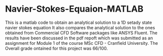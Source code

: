 # Navier-Stokes-Equaion-MATLAB
This is a matlab code to obtain an analytical solution to a 1D setady state navier stokes equation
It also compares the analytical solution to the ones obtained from Commercial CFD Software packages like ANSYS Fluent. 
The results have been discussed in the pdf repoft which was submitted as an assignment for Module 1 of the course MSc CFD - Cranfield University.
The Overall grade ontained for this project was 66/100.

